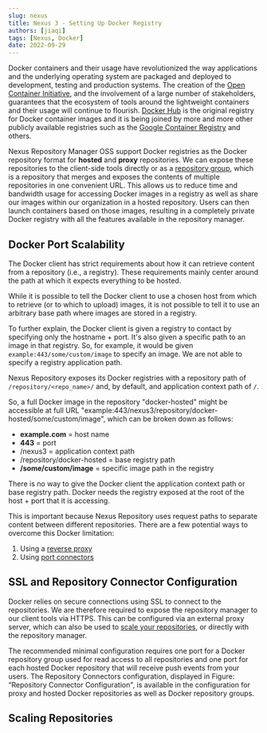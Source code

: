 ```yaml
---
slug: nexus
title: Nexus 3 - Setting Up Docker Registry
authors: [jiaqi]
tags: [Nexus, Docker]
date: 2022-09-29
---
```


Docker containers and their usage have revolutionized the way applications and the underlying operating system are
packaged and deployed to development, testing and production systems. The creation of the
[Open Container Initiative](https://opencontainers.org/), and the involvement of a large number of stakeholders,
guarantees that the ecosystem of tools around the lightweight containers and their usage will continue to flourish.
[Docker Hub](https://hub.docker.com/) is the original registry for Docker container images and it is being joined by
more and more other publicly available registries such as the
[Google Container Registry](https://cloud.google.com/container-registry/) and others.

Nexus Repository Manager OSS support Docker registries as the Docker repository format for **hosted** and **proxy**
repositories. We can expose these repositories to the client-side tools directly or as a
[repository group](#repository-group), which is a repository that merges and exposes the contents of multiple
repositories in one convenient URL. This allows us to reduce time and bandwidth usage for accessing Docker images in a
registry as well as share our images within our organization in a hosted repository. Users can then launch containers
based on those images, resulting in a completely private Docker registry with all the features available in the
repository manager.

<!--truncate-->

[//]: # (Copyright Jiaqi Liu)

[//]: # (Licensed under the Apache License, Version 2.0 &#40;the "License"&#41;;)
[//]: # (you may not use this file except in compliance with the License.)
[//]: # (You may obtain a copy of the License at)

[//]: # (    http://www.apache.org/licenses/LICENSE-2.0)

[//]: # (Unless required by applicable law or agreed to in writing, software)
[//]: # (distributed under the License is distributed on an "AS IS" BASIS,)
[//]: # (WITHOUT WARRANTIES OR CONDITIONS OF ANY KIND, either express or implied.)
[//]: # (See the License for the specific language governing permissions and)
[//]: # (limitations under the License.)

Docker Port Scalability
-----------------------

The Docker client has strict requirements about how it can retrieve content from a repository (i.e., a registry). These
requirements mainly center around the path at which it expects everything to be hosted.

While it is possible to tell the Docker client to use a chosen host from which to retrieve (or to which to upload)
images, it is not possible to tell it to use an arbitrary base path where images are stored in a registry.

To further explain, the Docker client is given a registry to contact by specifying only the hostname + port. It's also
given a specific path to an image in that registry. So, for example, it would be given
`example:443/some/custom/image` to specify an image. We are not able to specify a registry application path.

Nexus Repository exposes its Docker registries with a repository path of `/repository/<repo_name>/` and, by default, and
application context path of `/`.

So, a full Docker image in the repository "docker-hosted" might be accessible at full URL
"example:443/nexus3/repository/docker-hosted/some/custom/image", which can be broken down as follows:

- **example.com** = host name
- **443** = port
- /nexus3 = application context path
- /repository/docker-hosted = base registry path
- **/some/custom/image** = specific image path in the registry

There is no way to give the Docker client the application context path or base registry path. Docker needs the registry
exposed at the root of the host + port that it is accessing.

This is important because Nexus Repository uses request paths to separate content between different repositories. There
are a few potential ways to overcome this Docker limitation:

1. Using a [reverse proxy](https://en.wikipedia.org/wiki/Reverse_proxy)
2. Using [port connectors](#ssl-and-repository-connector-configuration)

SSL and Repository Connector Configuration
------------------------------------------

Docker relies on secure connections using SSL to connect to the repositories. We are therefore required to expose the
repository manager to our client tools via HTTPS. This can be configured via an external proxy server, which can also be
used to [scale your repositories](#scaling-repositories), or directly with the repository manager.

The recommended minimal configuration requires one port for a Docker repository group used for read access to all
repositories and one port for each hosted Docker repository that will receive push events from your users. The
Repository Connectors configuration, displayed in Figure: “Repository Connector Configuration", is available in the
configuration for proxy and hosted Docker repositories as well as Docker repository groups.

Scaling Repositories
--------------------
